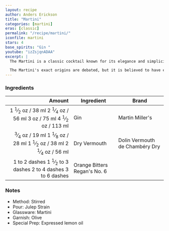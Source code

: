 ```yaml
---
layout: recipe
author: Anders Erickson
title: "Martini"
categories: [martini]
eras: [classic]
permalink: "/recipe/martini/"
iconfile: martini
stars: 4
base_spirits: "Gin "
youtube: "izZsjqnADAA"
excerpt: |
  The Martini is a classic cocktail known for its elegance and simplicity. It is typically made with gin and vermouth, although vodka is a popular alternative. The drink is stirred with ice and strained into a cocktail glass, often garnished with an olive or a lemon twist.<br><br>

  The Martini's exact origins are debated, but it is believed to have emerged in the late 19th century. It quickly became a popular drink among the upper classes and has remained a staple of cocktail culture ever since.
---
```


### Ingredients

|        Amount | Ingredient                   | Brand                          |
| ------------: | ---------------------------- | ------------------------------ |
|        <span class="onex active">1 <sup>1</sup>&frasl;<sub>2</sub> oz  / 38 ml</span> <span class="onehalfx">2 <sup>1</sup>&frasl;<sub>4</sub> oz  / 56 ml</span> <span class="twox">3 oz  / 75 ml</span> <span class="threex">4 <sup>1</sup>&frasl;<sub>2</sub> oz  / 113 ml</span>| Gin                          | Martin Miller's                |
|       <span class="onex active"> <sup>3</sup>&frasl;<sub>4</sub> oz  / 19 ml</span> <span class="onehalfx">1 <sup>1</sup>&frasl;<sub>8</sub> oz  / 28 ml</span> <span class="twox">1 <sup>1</sup>&frasl;<sub>2</sub> oz  / 38 ml</span> <span class="threex">2 <sup>1</sup>&frasl;<sub>4</sub> oz  / 56 ml</span>| Dry Vermouth                 | Dolin Vermouth de Chambéry Dry |
| <span class="onex active">1 to 2 dashes</span> <span class="onehalfx">1 <sup>1</sup>&frasl;<sub>2</sub> to 3 dashes</span> <span class="twox">2 to 4 dashes</span> <span class="threex">3 to 6 dashes</span>| Orange Bitters Regan's No. 6 |

### Notes

- Method: Stirred
- Pour: Julep Strain
- Glassware: Martini
- Garnish: Olive
- Special Prep: Expressed lemon oil

    
<script type="application/ld+json">
{
  "@context": "https://schema.org",
  "@type": "Recipe",
  "author": {
    "@type": "Person",
    "name": "{{ page.author }}"
    },
  "image": "{% for ingredient in site.data[page.iconfile].images.ingredient limit: 1 %}{{ ingredient.url }}{% endfor %}",
  "description": "{{ page.excerpt | strip_html | replace: '"', "'" }}",
  "recipeIngredient": [
  " 1.5 oz Gin ",
  "0.75 oz Dry Vermouth",
  "1 to 2 dashes Orange Bitters Regan's No. 6"
    ],
  "name": "{{ page.title }}",
  "recipeInstructions": [
    {
      "@type": "HowToStep",
      "text": "- Method: Stirred"
    },
    {
      "@type": "HowToStep",
      "text": "- Pour: Julep Strain"
    },
    {
      "@type": "HowToStep",
      "text": "- Glassware: Martini"
    },
    {
      "@type": "HowToStep",
      "text": "- Garnish: Olive"
    },
    {
      "@type": "HowToStep",
      "text": "- Special Prep: Expressed lemon oil"
    }
    ],
  "recipeYield": "1 cocktail",
  "recipeCategory": "cocktail",
  {%- if page.stars and site.data.ratings[page.iconfile].ratings -%}"aggregateRating": "{%- include stars_metadata.html %} out of 5",{%- endif -%}
  "recipeCuisine": "global",
  "prepTime": "PT20M",
  "cookTime": "PT15S",
  "keywords": "{{ page.title }}, cocktail, {{ page.eras }}, {%- include category_metadata.html -%}, {%- include spirits_metadata.html -%}"
}
</script>

    